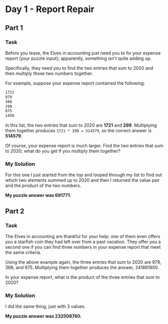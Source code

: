 # Day 1 - Report Repair

## Part 1

### Task

Before you leave, the Elves in accounting just need you to fix your expense report (your puzzle input); apparently, something isn't quite adding up.

Specifically, they need you to find the two entries that sum to 2020 and then multiply those two numbers together.

For example, suppose your expense report contained the following:

```bash
1721
979
366
299
675
1456
```

In this list, the two entries that sum to 2020 are **1721** and **299**. Multiplying them together produces `1721 * 299 = 514579`, so the correct answer is **514579**.

Of course, your expense report is much larger. Find the two entries that sum to 2020; what do you get if you multiply them together?

### My Solution

For this one I just started from the top and looped through my list to find out which two elements summed up to 2020 and then I returned the value pair and the product of the two numbers.

**My puzzle answer was 691771.**

## Part 2

### Task

The Elves in accounting are thankful for your help; one of them even offers you a starfish coin they had left over from a past vacation. They offer you a second one if you can find three numbers in your expense report that meet the same criteria.

Using the above example again, the three entries that sum to 2020 are 979, 366, and 675. Multiplying them together produces the answer, 241861950.

In your expense report, what is the product of the three entries that sum to 2020?

### My Solution

I did the same thing, just with 3 values.

**My puzzle answer was 232508760.**
